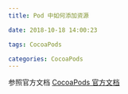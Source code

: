 ```yaml
---
title: Pod 中如何添加资源

date: 2018-10-18 14:00:23

tags: CocoaPods

categories: CocoaPods
---
```


参照官方文档 [CocoaPods 官方文档](https://guides.cocoapods.org/syntax/podspec.html#resource_bundles)


